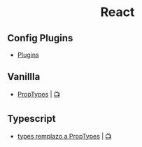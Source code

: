 <h1 align="center">React</h1>

## Config Plugins

- [Plugins](plugins.md)

## Vanillla

- [PropTypes](types.tsx) | [📺](https://codesandbox.io/s/proptypes-5z7yc?file=/src/App.js)

## Typescript

- [types remplazo a PropTypes](types.tsx) | [📺](https://codesandbox.io/s/name-tag-forked-d9hby?file=/src/Application.tsx)
